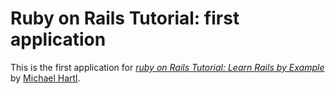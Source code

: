 # Ruby on Rails Tutorial: first application
This is the first application for 
[*ruby on Rails Tutorial: Learn Rails by Example*](http://railstutorial.org/) 
by [Michael Hartl](http://michaelhartl.com/).